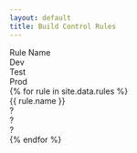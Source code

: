 ```yaml
---
layout: default
title: Build Control Rules
---
```

<div class="row">
  <div class="col-md-6">Rule Name</div>
  <div class="col-md-2">Dev</div>
  <div class="col-md-2">Test</div>
  <div class="col-md-2">Prod</div>
</div>
{% for rule in site.data.rules %}
<div class="row">
  <div class="col-md-6">{{ rule.name }}</div>
  <div class="col-md-2">?</div>
  <div class="col-md-2">?</div>
  <div class="col-md-2">?</div>
</div>
{% endfor %}
